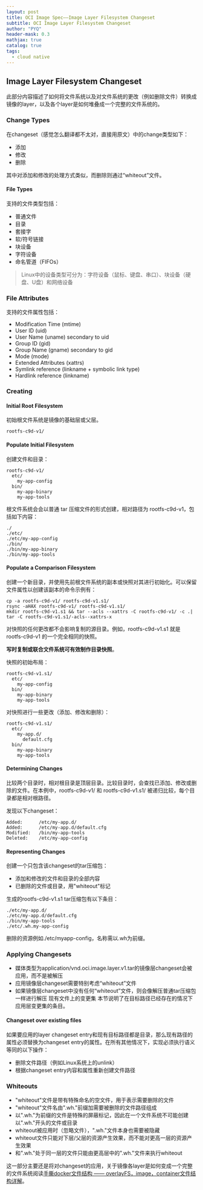 ```yaml
---
layout: post
title: OCI Image Spec——Image Layer Filesystem Changeset
subtitle: OCI Image Layer Filesystem Changeset
author: "PYQ"
header-mask: 0.3
mathjax: true
catalog: true
tags:
  - cloud native
---
```


## Image Layer Filesystem Changeset

此部分内容描述了如何将文件系统以及对文件系统的更改（例如删除文件）转换成镜像的layer，以及各个layer是如何堆叠成一个完整的文件系统的。

### Change Types

在changeset（感觉怎么翻译都不太对，直接用原文）中的change类型如下：

- 添加
- 修改
- 删除

其中对添加和修改的处理方式类似，而删除则通过“whiteout”文件。

#### File Types

支持的文件类型包括：

- 普通文件
- 目录
- 套接字
- 软/符号链接
- 块设备
- 字符设备
- 命名管道（FIFOs）

> Linux中的设备类型可分为：字符设备（鼠标、键盘、串口）、块设备（硬盘、U盘）和网络设备

### File Attributes

支持的文件属性包括：

- Modification Time (mtime)
- User ID (uid)
- User Name (uname) secondary to uid
- Group ID (gid)
- Group Name (gname) secondary to gid
- Mode (mode)
- Extended Attributes (xattrs)
- Symlink reference (linkname + symbolic link type)
- Hardlink reference (linkname)

### Creating

#### Initial Root Filesystem

初始根文件系统是镜像的基础层或父层。

```shell
rootfs-c9d-v1/
```

#### Populate Initial Filesystem

创建文件和目录：

```shell
rootfs-c9d-v1/
  etc/
    my-app-config
  bin/
    my-app-binary
    my-app-tools
```

根文件系统会会以普通 tar 压缩文件的形式创建，相对路径为 rootfs-c9d-v1，包括如下内容：

```shell
./
./etc/
./etc/my-app-config
./bin/
./bin/my-app-binary
./bin/my-app-tools
```

#### Populate a Comparison Filesystem

创建一个新目录，并使用先前根文件系统的副本或快照对其进行初始化。可以保留文件属性以创建该副本的命令示例有：

```shell
cp -a rootfs-c9d-v1/ rootfs-c9d-v1.s1/
rsync -aHAX rootfs-c9d-v1/ rootfs-c9d-v1.s1/
mkdir rootfs-c9d-v1.s1 && tar --acls --xattrs -C rootfs-c9d-v1/ -c .| tar -C rootfs-c9d-v1.s1/-acls--xattrs-x
```

对快照的任何更改都不会影响复制的源目录。例如，rootfs-c9d-v1.s1 就是 rootfs-c9d-v1 的一个完全相同的快照。 

**写时复制或联合文件系统可有效制作目录快照**。

快照的初始布局：

```shell
rootfs-c9d-v1.s1/
  etc/
    my-app-config
  bin/
    my-app-binary
    my-app-tools
```

对快照进行一些更改（添加、修改和删除）：

```shell
rootfs-c9d-v1.s1/
  etc/
    my-app.d/
      default.cfg
  bin/
    my-app-binary
    my-app-tools
```

#### Determining Changes

比较两个目录时，相对根目录是顶层目录。比较目录时，会查找已添加、修改或删除的文件。在本例中，rootfs-c9d-v1/ 和 rootfs-c9d-v1.s1/ 被递归比较，每个目录都是相对根路径。

发现以下changeset：

```shell
Added:      /etc/my-app.d/
Added:      /etc/my-app.d/default.cfg
Modified:   /bin/my-app-tools
Deleted:    /etc/my-app-config
```

#### Representing Changes

创建一个只包含该changeset的tar压缩包：

- 添加和修改的文件和目录的全部内容
- 已删除的文件或目录，用"whiteout"标记

生成的rootfs-c9d-v1.s1 tar压缩包有以下条目：

```shell
./etc/my-app.d/
./etc/my-app.d/default.cfg
./bin/my-app-tools
./etc/.wh.my-app-config
```

删除的资源例如./etc/myapp-config，名称需以.wh为前缀。

### Applying Changesets

- 媒体类型为application/vnd.oci.image.layer.v1.tar的镜像层changeset会被应用，而不是被解压
- 应用镜像层changeset需要特别考虑“whiteout”文件
- 如果镜像层changeset中没有任何“whiteout”文件，则会像解压普通tar压缩包一样进行解压
  现有文件上的变更集
  本节说明了在目标路径已经存在的情况下应用层变更集的条目。

#### Changeset over existing files

如果要应用的layer changeset entry和现有目标路径都是目录，那么现有路径的属性必须替换为changeset entry的属性。在所有其他情况下，实现必须执行语义等同的以下操作：

- 删除文件路径（例如Linux系统上的unlink）
- 根据changeset entry内容和属性重新创建文件路径

### Whiteouts

- "whiteout"文件是带有特殊命名的空文件，用于表示需要删除的文件
- "whiteout"文件名由".wh."前缀加需要被删除的文件路径组成
- 以".wh."为前缀的文件是特殊的屏蔽标记，因此在一个文件系统不可能创建以".wh."开头的文件或目录
- whiteout被应用时（忽略文件），".wh."文件本身也需要被隐藏
- whiteout文件只能对下层/父层的资源产生效果，而不能对更高一层的资源产生效果
- 和".wh."处于同一层的文件只能由更高层中的".wh."文件来执行whiteout

这一部分主要还是将对changeset的应用，关于镜像各layer是如何变成一个完整的文件系统阅读[手撕docker文件结构 —— overlayFS，image，container文件结构详解](https://zhuanlan.zhihu.com/p/374924046)。

## 
